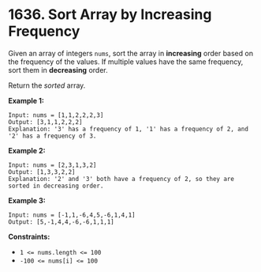 # 1636. Sort Array by Increasing Frequency

Given an array of integers `nums`, sort the array in __increasing__ order
based on the frequency of the values. If multiple values have the same
frequency, sort them in __decreasing__ order.

Return the _sorted_ array.

__Example 1:__

```
Input: nums = [1,1,2,2,2,3]
Output: [3,1,1,2,2,2]
Explanation: '3' has a frequency of 1, '1' has a frequency of 2, and '2' has a frequency of 3.
```

__Example 2:__

```
Input: nums = [2,3,1,3,2]
Output: [1,3,3,2,2]
Explanation: '2' and '3' both have a frequency of 2, so they are sorted in decreasing order.
```

__Example 3:__

```
Input: nums = [-1,1,-6,4,5,-6,1,4,1]
Output: [5,-1,4,4,-6,-6,1,1,1]
```

__Constraints:__

* `1 <= nums.length <= 100`
* `-100 <= nums[i] <= 100`
